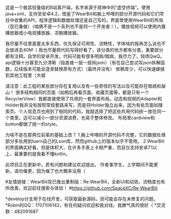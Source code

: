 这是一个极其轻量级的B站客户端，名字来源于原神中的“虚空终端”。使用java+xml，支持至安卓4.2，借鉴了WearBili和腕上哔哩的部分开源代码和它们项目中收集的API，程序逻辑和数据处理还是自己写的，界面曾使用WearBili的布局（现已重做）（咱俩不是一个系列也不是同一个开发者！）。播放视频可以使用内置播放器或小电视播放器、凉腕播放器。

我尽量不往里面塞太多东西，优先保证可用性、流畅性，字体啥的我再怎么说也不会放进去40M（
我也尽量把代码写得好看了，该分类的地方都有分类，重要部分都有注释。自学的安卓开发，代码可能有很多明病/暗病，我尽力了，轻喷QwQ。
api逻辑十分甚至九分清晰（指直接一层一层拆json）（有在自己尝试写json拆解函数，后续版本可能会逐渐替换原有方式）（最终并没有）
依赖库少，可以快速嫁接到其他工程里（大嘘

请注意：此工程的某些部分存在复用以及有一些奇怪的写法以及可能存在暗病和屎山！
很多结构相同的页面（如稍后再看页面、收藏页面等，都是只有一个RecyclerView）我都直接使用了共用的一套界面布局。动态和视频的Adapter和Holder我并没有按照常规套路来写，而是将Holder独立出来。因为有些页面如搜索页、个人信息页也用到了相同的代码，我就选择了把这些共用代码统一放在同一个类里。这可以减小一部分资源浪费，也易于整体修改。
布局里cardview和button都做了统一的style。

为啥不是在那两位前辈的基础上改？
1.腕上哔哩的开源代码不完整，它的数据处理部分多处用到luern自己的Lson库，然而github上的版本似乎不管用。
2.WearBili的界面确实好看，但是体积大、在许多手表上卡顿严重，而且仅支持安卓7.1以上，最重要的是我看不懂kotlin。

此项目正在更新中，若有问题和建议欢迎提出。
作者事学生，上学期间不能更新，请勿催更，因为催了也大概率没用（

#友情链接：WearBili现已推出重制版：Re:WearBili，全新UI和动效，流畅度也有所改善，欢迎前往搜索与体验！
#https://github.com/SpaceXC/Re-WearBili

*develop分支用于在线开发，可获取最新源码，但可能会存在未修复的问题。
*Robin的QQ：1707106142，有任何疑问欢迎和我对线，我脾气真的很好（
*交流群：482091687
